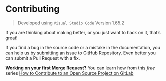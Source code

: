 # Contributing
> Developed using `Visual Studio Code` Version 1.65.2

If you are thinking about making better, or you just want to hack on it, that’s great!

If you find a bug in the source code or a mistake in the documentation, you can help us by submitting an issue to GitHub Repository. Even better you can submit a Pull Request with a fix.

**Working on your first Merge Request?** You can learn how from this *free* series
[How to Contribute to an Open Source Project on GitLab][github_first_time]


[github_first_time]: https://github.com/firstcontributions/first-contributions